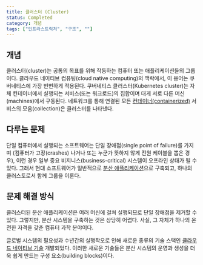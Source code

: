 ```yaml
---
title: 클러스터 (Cluster)
status: Completed
category: 개념
tags: ["인프라스트럭처", "구조", ""]
---
```


## 개념

클러스터(cluster)는 공통의 목표를 위해 작동하는 컴퓨터 또는 애플리케이션들의 그룹이다.
클라우드 네이티브 컴퓨팅(cloud native computing)의 맥락에서, 이 용어는 쿠버네티스에 가장 빈번하게 적용된다.
쿠버네티스 클러스터(Kubernetes cluster)는 자체 컨테이너에서 실행되는 서비스(또는 워크로드)의 집합이며 대게 서로 다른 머신(machines)에서 구동된다.
네트워크를 통해 연결된 모든 [컨테이너(containerized)](/containerization/) 서비스의 모음(collection)은 클러스터를 나타낸다.

## 다루는 문제

단일 컴퓨터에서 실행되는 소프트웨어는 단일 장애점(single point of failure)를 가지며
(컴퓨터가 고장(crashes) 나거나 또는 누군가 뜻하지 않게 전원 케이블을 뽑은 경우),
이런 경우 일부 중요 비지니스(business-critical) 시스템이 오프라인 상태가 될 수 있다.
그래서 현대 소프트웨어가 일반적으로 [분산 애플리케이션](/distributed-apps/)으로 구축되고, 하나의 클러스토로서 함께 그룹을 이룬다.

## 문제 해결 방식

클러스터된 분산 애플리케이션은 여러 머신에 걸쳐 실행되므로 단일 장애점을 제거할 수 있다.
그렇지만, 분산 시스템을 구축하는 것은 상당히 어렵다.
사실, 그 자체가 하나의 온전한 자격을 갖춘 컴퓨터 과학 분야이다.

글로벌 시스템의 필요성과 수년간의 실행착오로 인해 새로운 종류의 기술 스택인 [클라우드 네이티브 기술](/cloud-native-tech/) 개발되었다.
이러한 새로운 기술들은 분산 시스템의 운영과 생성을 더욱 쉽게 만드는 구성 요소(building blocks)이다.
